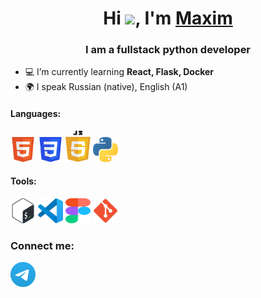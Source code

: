 <h1 align="center">
Hi <img src="https://github.com/blackcater/blackcater/raw/main/images/Hi.gif" height="32"/>, I'm <a href="#">Maxim</a> 
</h1>
<h3 align="center">I am a fullstack python developer</h3>

<ul>
  <li>💻 I’m currently learning <strong>React, Flask, Docker</strong></li>
  <li>🌍 I speak Russian (native), English (A1)</li>
</ul>

<h4>Languages:</h4>
<a  href="#"><img src="https://raw.githubusercontent.com/Max-Ship/Max-Ship/main/icons/HTML5.svg" title="HTML5" alt="HTML5" width="40" height="40"></a>
<a  href="#"><img src="https://raw.githubusercontent.com/Max-Ship/Max-Ship/main/icons/CSS3.svg" title="CSS3" alt="CSS3" width="40" height="40"></a>
<a  href="#"><img src="https://raw.githubusercontent.com/Max-Ship/Max-Ship/main/icons/javascript.svg" title="JavaScript" alt="javascript" width="40" height="50"></a>
<a  href="#"><img src="https://raw.githubusercontent.com/Max-Ship/Max-Ship/main/icons/python.svg" title="Python" alt="python" width="40" height="40"></a>

<h4>Tools:</h4>
<a  href="#"><img src="https://raw.githubusercontent.com/Max-Ship/Max-Ship/main/icons/Bash.svg" title="Bash" alt="Bash" width="40" height="40"></a>
<a  href="#"><img src="https://raw.githubusercontent.com/Max-Ship/Max-Ship/main/icons/VS-code.svg" title="VS-code" alt="VS-code" width="40" height="40"></a>
<a  href="#"><img src="https://raw.githubusercontent.com/Max-Ship/Max-Ship/main/icons/figma.svg" title="Figma" alt="figma" width="40" height="40"></a>
<a  href="#"><img src="https://raw.githubusercontent.com/Max-Ship/Max-Ship/main/icons/git.svg" title="Git" alt="git" width="40" height="40"></a>

<h3>Connect me:</h3>
<!-- <p><strong><a href="mailto:neutrinoandquarkisfermion@gmail.com">neutrinoandquarkisfermion@gmail.com</a></strong></p> -->
<p>
  <a href="https://t.me/max1983ship">
  <img src="https://raw.githubusercontent.com/Max-Ship/Max-Ship/main/icons/Telegram.svg" title="Telegram" alt="Telegram" width="40" height="40">
</a>
</p>



